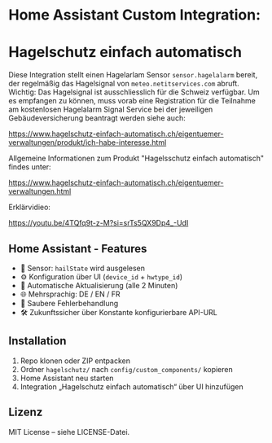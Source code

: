 # Home Assistant Custom Integration: 
# Hagelschutz einfach automatisch

Diese Integration stellt einen Hagelarlam Sensor `sensor.hagelalarm` bereit, der regelmäßig das Hagelsignal von `meteo.netitservices.com` abruft.
Wichtig: Das Hagelsignal ist ausschliesslich für die Schweiz verfügbar. Um es empfangen zu können, muss vorab eine Registration für die
Teilnahme am kostenlosen Hagelalarm Signal Service bei der jeweiligen Gebäudeversicherung beantragt werden siehe auch: 

https://www.hagelschutz-einfach-automatisch.ch/eigentuemer-verwaltungen/produkt/ich-habe-interesse.html

Allgemeine Informationen zum Produkt "Hagelsschutz einfach automatisch" findes unter:

https://www.hagelschutz-einfach-automatisch.ch/eigentuemer-verwaltungen.html

Erklärvidieo:

https://youtu.be/4TQfq9t-z-M?si=srTs5QX9Dp4_-UdI  

## Home Assistant - Features

- 🧩 Sensor: `hailState` wird ausgelesen
- ⚙️ Konfiguration über UI (`device_id` + `hwtype_id`)
- 🔄 Automatische Aktualisierung (alle 2 Minuten)
- 🌐 Mehrsprachig: DE / EN / FR
- 🔐 Saubere Fehlerbehandlung
- 🛠 Zukunftssicher über Konstante konfigurierbare API-URL

## Installation

1. Repo klonen oder ZIP entpacken
2. Ordner `hagelschutz/` nach `config/custom_components/` kopieren
3. Home Assistant neu starten
4. Integration „Hagelschutz einfach automatisch“ über UI hinzufügen

## Lizenz

MIT License – siehe LICENSE-Datei.
